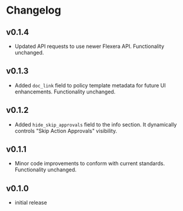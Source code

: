 # Changelog

## v0.1.4

- Updated API requests to use newer Flexera API. Functionality unchanged.

## v0.1.3

- Added `doc_link` field to policy template metadata for future UI enhancements. Functionality unchanged.

## v0.1.2

- Added `hide_skip_approvals` field to the info section. It dynamically controls "Skip Action Approvals" visibility.

## v0.1.1

- Minor code improvements to conform with current standards. Functionality unchanged.

## v0.1.0

- initial release
